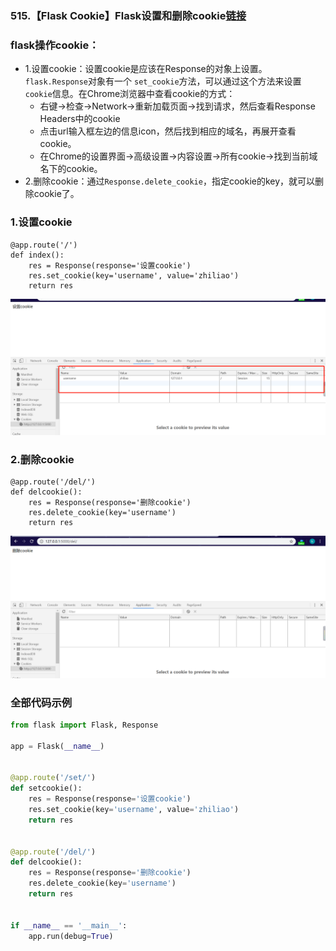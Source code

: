 ### 515.【Flask Cookie】Flask设置和删除cookie[链接](http://wangkaixiang.cn/python-flask/di-shi-yi-zhang-ff1a-cookie-he-session.html)

### flask操作cookie：
* 1.设置cookie：设置cookie是应该在Response的对象上设置。`flask.Response`对象有一个
`set_cookie`方法，可以通过这个方法来设置`cookie`信息。在Chrome浏览器中查看cookie的方式：
    * 右键->检查->Network->重新加载页面->找到请求，然后查看Response Headers中的cookie
    * 点击url输入框左边的信息icon，然后找到相应的域名，再展开查看cookie。
    * 在Chrome的设置界面->高级设置->内容设置->所有cookie->找到当前域名下的cookie。 
* 2.删除cookie：通过`Response.delete_cookie`，指定cookie的key，就可以删除cookie了。


### 1.设置cookie
```text
@app.route('/')
def index():
    res = Response(response='设置cookie')
    res.set_cookie(key='username', value='zhiliao')
    return res
```
![avatar](../assets/90.png)

### 2.删除cookie
```text
@app.route('/del/')
def delcookie():
    res = Response(response='删除cookie')
    res.delete_cookie(key='username')
    return res
```
![avatar](../assets/91.png)

### 全部代码示例
```python
from flask import Flask, Response

app = Flask(__name__)


@app.route('/set/')
def setcookie():
    res = Response(response='设置cookie')
    res.set_cookie(key='username', value='zhiliao')
    return res


@app.route('/del/')
def delcookie():
    res = Response(response='删除cookie')
    res.delete_cookie(key='username')
    return res


if __name__ == '__main__':
    app.run(debug=True)
```